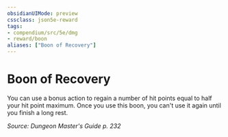 ```yaml
---
obsidianUIMode: preview
cssclass: json5e-reward
tags:
- compendium/src/5e/dmg
- reward/boon
aliases: ["Boon of Recovery"]
---
```

# Boon of Recovery

You can use a bonus action to regain a number of hit points equal to half your hit point maximum. Once you use this boon, you can't use it again until you finish a long rest.

*Source: Dungeon Master's Guide p. 232*